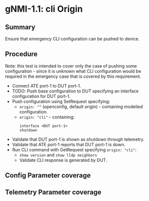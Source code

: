 # gNMI-1.1: cli Origin

## Summary

Ensure that emergency CLI configuration can be pushed to device.

## Procedure

Note: this test is intended to cover only the case of pushing some
configuration - since it is unknown what CLI configuration would be required in
the emergency case that is covered by this requirement.

*   Connect ATE port-1 to DUT port-1.
*   TODO: Push base configuration to DUT specifying an interface configuration
    for DUT port-1.
*   Push configuration using SetRequest specifying:
    *   `origin: ""` (openconfig, default origin) - containing modelled
        configuration.
    *   `origin: "cli"` - containing: 
        ```
        interface <DUT port-1>
        shutdown
        ```
*   Validate that DUT port-1 is shown as shutdown through telemetry.
*   Validate that ATE port-1 reports that DUT port-1 is down.
*   Run CLI command with GetRequest specifying `origin: "cli"`:
    *   `show version` and `show lldp neighbors`
    *   Validate CLI response is generated by DUT.

## Config Parameter coverage

## Telemetry Parameter coverage
